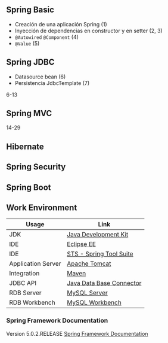## Spring Basic
* Creación de una aplicación Spring (1)
* Inyección de dependencias en constructor y en setter (2, 3)
* `@Autowired` `@Component` (4)
* `@Value` (5)

## Spring JDBC
* Datasource bean (6)
* Persistencia JdbcTemplate (7)

6-13
## Spring MVC
14-29
## Hibernate
## Spring Security
## Spring Boot

## Work Environment
Usage     | Link
---       | ---
JDK | [Java Development Kit](https://github.com/angular)
IDE | [Eclipse EE](https://github.com/angular)
IDE | [STS - Spring Tool Suite](https://github.com/angular)
Application Server | [Apache Tomcat](https://github.com/angular)
Integration | [Maven](https://github.com/angular)
JDBC API | [Java Data Base Connector](https://github.com/angular)
RDB Server | [MySQL Server](https://github.com/angular)
RDB Workbench | [MySQL Workbench](https://github.com/angular)
### Spring Framework Documentation
Version 5.0.2.RELEASE
[Spring Framework Documentation](https://docs.spring.io/spring/docs/current/spring-framework-reference/)
